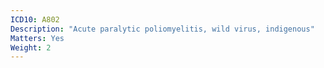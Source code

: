 ```yaml
---
ICD10: A802
Description: "Acute paralytic poliomyelitis, wild virus, indigenous"
Matters: Yes
Weight: 2
---
```


